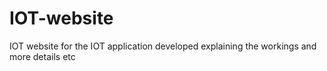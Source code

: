# IOT-website
IOT website for the IOT application developed explaining the workings and more details etc
